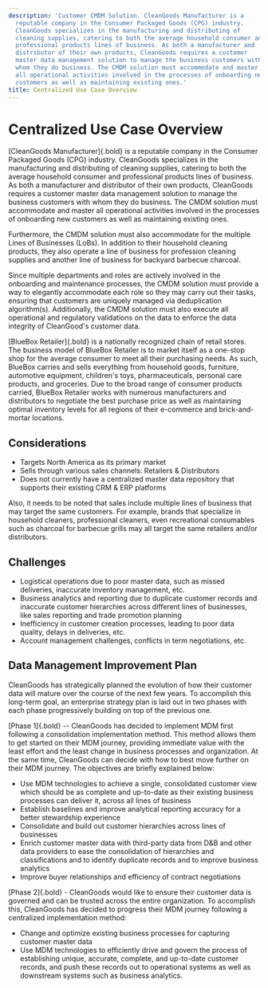 ```yaml
---
description: 'Customer CMDM Solution. CleanGoods Manufacturer is a
  reputable company in the Consumer Packaged Goods (CPG) industry.
  CleanGoods specializes in the manufacturing and distributing of
  cleaning supplies, catering to both the average household consumer and
  professional products lines of business. As both a manufacturer and
  distributor of their own products, CleanGoods requires a customer
  master data management solution to manage the business customers with
  whom they do business. The CMDM solution must accommodate and master
  all operational activities involved in the processes of onboarding new
  customers as well as maintaining existing ones.'
title: Centralized Use Case Overview
---
```


Centralized Use Case Overview
=============================

[CleanGoods Manufacturer]{.bold} is a reputable company in the Consumer
Packaged Goods (CPG) industry. CleanGoods specializes in the
manufacturing and distributing of cleaning supplies, catering to both
the average household consumer and professional products lines of
business. As both a manufacturer and distributor of their own products,
CleanGoods requires a customer master data management solution to manage
the business customers with whom they do business. The CMDM solution
must accommodate and master all operational activities involved in the
processes of onboarding new customers as well as maintaining existing
ones.

Furthermore, the CMDM solution must also accommodate for the multiple
Lines of Businesses (LoBs). In addition to their household cleaning
products, they also operate a line of business for profession cleaning
supplies and another line of business for backyard barbecue charcoal.

Since multiple departments and roles are actively involved in the
onboarding and maintenance processes, the CMDM solution must provide a
way to elegantly accommodate each role so they may carry out their
tasks, ensuring that customers are uniquely managed via deduplication
algorithm(s). Additionally, the CMDM solution must also execute all
operational and regulatory validations on the data to enforce the data
integrity of CleanGood's customer data.

[BlueBox Retailer]{.bold} is a nationally recognized chain of retail
stores. The business model of BlueBox Retailer is to market itself as a
one-stop shop for the average consumer to meet all their purchasing
needs. As such, BlueBox carries and sells everything from household
goods, furniture, automotive equipment, children's toys,
pharmaceuticals, personal care products, and groceries. Due to the broad
range of consumer products carried, BlueBox Retailer works with numerous
manufacturers and distributors to negotiate the best purchase price as
well as maintaining optimal inventory levels for all regions of their
e-commerce and brick-and-mortar locations.

Considerations
--------------

-   Targets North America as its primary market
-   Sells through various sales channels: Retailers & Distributors
-   Does not currently have a centralized master data repository that
    supports their existing CRM & ERP platforms

Also, it needs to be noted that sales include multiple lines of business
that may target the same customers. For example, brands that specialize
in household cleaners, professional cleaners, even recreational
consumables such as charcoal for barbecue grills may all target the same
retailers and/or distributors.

Challenges
----------

-   Logistical operations due to poor master data, such as missed
    deliveries, inaccurate inventory management, etc.
-   Business analytics and reporting due to duplicate customer records
    and inaccurate customer hierarchies across different lines of
    businesses, like sales reporting and trade promotion planning
-   Inefficiency in customer creation processes, leading to poor data
    quality, delays in deliveries, etc.
-   Account management challenges, conflicts in term negotiations, etc.

Data Management Improvement Plan
--------------------------------

CleanGoods has strategically planned the evolution of how their customer
data will mature over the course of the next few years. To accomplish
this long-term goal, an enterprise strategy plan is laid out in two
phases with each phase progressively building on top of the previous
one.

[Phase 1]{.bold} -- CleanGoods has decided to implement MDM first
following a consolidation implementation method. This method allows them
to get started on their MDM journey, providing immediate value with the
least effort and the least change in business processes and
organization. At the same time, CleanGoods can decide with how to best
move further on their MDM journey. The objectives are briefly explained
below:

-   Use MDM technologies to achieve a single, consolidated customer view
    which should be as complete and up-to-date as their existing
    business processes can deliver it, across all lines of business
-   Establish baselines and improve analytical reporting accuracy for a
    better stewardship experience
-   Consolidate and build out customer hierarchies across lines of
    businesses
-   Enrich customer master data with third-party data from D&B and other
    data providers to ease the consolidation of hierarchies and
    classifications and to identify duplicate records and to improve
    business analytics
-   Improve buyer relationships and efficiency of contract negotiations

[Phase 2]{.bold} - CleanGoods would like to ensure their customer data
is governed and can be trusted across the entire organization. To
accomplish this, CleanGoods has decided to progress their MDM journey
following a centralized implementation method:

-   Change and optimize existing business processes for capturing
    customer master data
-   Use MDM technologies to efficiently drive and govern the process of
    establishing unique, accurate, complete, and up-to-date customer
    records, and push these records out to operational systems as well
    as downstream systems such as business analytics.
